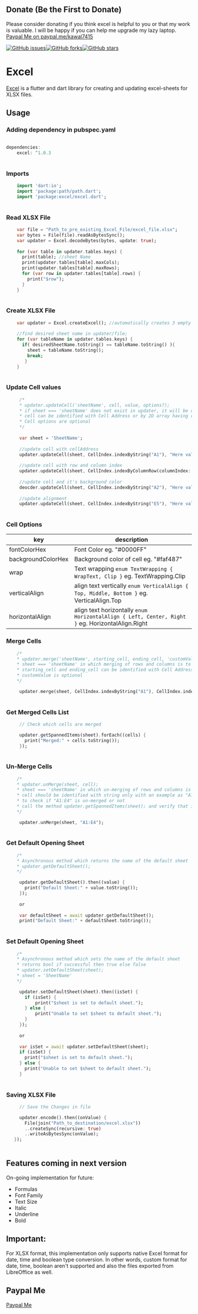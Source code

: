 ## Donate (Be the First to Donate)

Please consider donating if you think excel is helpful to you or that my work is valuable. I will be happy if you can help me upgrade my lazy laptop. [Paypal Me on paypal.me/kawal7415](https://www.paypal.me/kawal7415)

[![GitHub issues](https://img.shields.io/github/issues/kawal7415/excel)](https://github.com/kawal7415/excel/issues)[![GitHub forks](https://img.shields.io/github/forks/kawal7415/excel)](https://github.com/kawal7415/excel/network)[![GitHub stars](https://img.shields.io/github/stars/kawal7415/excel)](https://github.com/kawal7415/excel/stargazers)

# Excel

[Excel](https://www.pub.dev/packages/excel) is a flutter and dart library for creating and updating excel-sheets for XLSX files.

## Usage

### Adding dependency in pubspec.yaml

````dart
    
dependencies:
    excel: ^1.0.3
        
````

### Imports

````dart
    import 'dart:io';
    import 'package:path/path.dart';
    import 'package:excel/excel.dart';
    
````
### Read XLSX File

````dart
    var file = "Path_to_pre_existing_Excel_File/excel_file.xlsx";
    var bytes = File(file).readAsBytesSync();
    var updater = Excel.decodeBytes(bytes, update: true);
    
    for (var table in updater.tables.keys) {
      print(table); //sheet Name
      print(updater.tables[table].maxCols);
      print(updater.tables[table].maxRows);
      for (var row in updater.tables[table].rows) {
        print("$row");
      }
    }
    
````
### Create XLSX File
    
````dart
    var updater = Excel.createExcel(); //automatically creates 3 empty sheets Sheet1, Sheet2 and Sheet3 
     
    //find desired sheet name in updater/file;
    for (var tableName in updater.tables.keys) {
      if( desiredSheetName.toString() == tableName.toString() ){
        sheet = tableName.toString();
        break;
       }
    }
    
````
 ### Update Cell values
 
 ````dart
      /* 
      * updater.updateCell('sheetName', cell, value, options?);
      * if sheet === 'sheetName' does not exist in updater, it will be created automatically after calling updateCell method
      * cell can be identified with Cell Address or by 2D array having row and column Index;
      * Cell options are optional
      */
      
      var sheet = 'SheetName';
      
      //update cell with cellAddress
      updater.updateCell(sheet, CellIndex.indexByString("A1"), "Here value of A1");
        
      //update cell with row and column index
      updater.updateCell(sheet, CellIndex.indexByColumnRow(columnIndex: 2, rowIndex: 0), "Here value of C1");
        
      //update cell and it's background color
      deocder.updateCell(sheet, CellIndex.indexByString("A2"), "Here value of A2", backgroundColorHex: "#1AFF1A")
      
      //update alignment
      updater.updateCell(sheet, CellIndex.indexByString("E5"), "Here value of E5", horizontalAlign: HorizontalAlign.Right);
    
   ````
### Cell Options
key | description
------------ | -------------
 fontColorHex | Font Color eg. "#0000FF"
 backgroundColorHex | Background color of cell eg. "#faf487"
 wrap | Text wrapping ````enum TextWrapping { WrapText, Clip }```` eg. TextWrapping.Clip
 verticalAlign | align text vertically ````enum VerticalAlign { Top, Middle, Bottom }```` eg. VerticalAlign.Top
 horizontalAlign | align text horizontally ````enum HorizontalAlign { Left, Center, Right }```` eg. HorizontalAlign.Right


 ### Merge Cells
 
 ````dart
     /* 
     * updater.merge('sheetName', starting_cell, ending_cell, 'customValue');
     * sheet === 'sheetName' in which merging of rows and columns is to be done
     * starting_cell and ending_cell can be identified with Cell Address or by 2D array having row and column Index;
     * customValue is optional
     */
 
      updater.merge(sheet, CellIndex.indexByString("A1"), CellIndex.indexByString("E4"), customValue: "Put this text after merge");
    
   ````
   
 ### Get Merged Cells List
 
 ````dart
      // Check which cells are merged
 
      updater.getSpannedItems(sheet).forEach((cells) {
        print("Merged:" + cells.toString());
      });
    
   ````
   
 ### Un-Merge Cells
 
 ````dart
     /* 
     * updater.unMerge(sheet, cell);
     * sheet === 'sheetName' in which un-merging of rows and columns is to be done
     * cell should be identified with string only with an example as "A1:E4"
     * to check if "A1:E4" is un-merged or not
     * call the method updater.getSpannedItems(sheet); and verify that it is not present in it.
     */
 
      updater.unMerge(sheet, "A1:E4");
    
   ````
 
  ### Get Default Opening Sheet
 
 ````dart
     /* 
     * Asynchronous method which returns the name of the default sheet
     * updater.getDefaultSheet();
     */
 
      updater.getDefaultSheet().then((value) {
        print("Default Sheet:" + value.toString());
      });
      
      or
      
      var defaultSheet = await updater.getDefaultSheet();
      print("Default Sheet:" + defaultSheet.toString());
    
   ````
   
  ### Set Default Opening Sheet
 
 ````dart
     /* 
     * Asynchronous method which sets the name of the default sheet
     * returns bool if successful then true else false
     * updater.setDefaultSheet(sheet);
     * sheet = 'SheetName'
     */
 
      updater.setDefaultSheet(sheet).then((isSet) {
        if (isSet) {
            print("$sheet is set to default sheet.");
        } else {
            print("Unable to set $sheet to default sheet.");
        }
      });
      
      or
      
      var isSet = await updater.setDefaultSheet(sheet);
      if (isSet) {
        print("$sheet is set to default sheet.");
      } else {
        print("Unable to set $sheet to default sheet.");
      }
    
   ````
   
 ### Saving XLSX File
 
 ````dart
      // Save the Changes in file

      updater.encode().then((onValue) {
        File(join("Path_to_destination/excel.xlsx"))
        ..createSync(recursive: true)
        ..writeAsBytesSync(onValue);
    });
    
   ````

## Features coming in next version
On-going implementation for future:
- Formulas
- Font Family
- Text Size
- Italic
- Underline
- Bold

## Important:
For XLSX format, this implementation only supports native Excel format for date, time and boolean type conversion.
In other words, custom format for date, time, boolean aren't supported and also the files exported from LibreOffice as well.

## Paypal Me

[Paypal Me](https://www.paypal.me/kawal7415)
